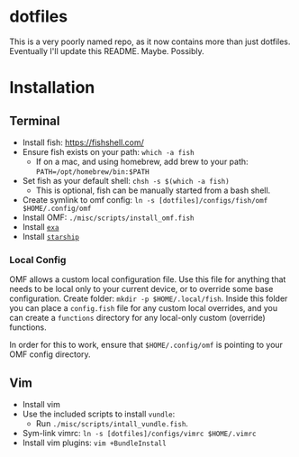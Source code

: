 # dotfiles

This is a very poorly named repo, as it now contains more than just dotfiles. Eventually I'll update this README. Maybe. Possibly.

# Installation

## Terminal

- Install fish: https://fishshell.com/
- Ensure fish exists on your path: `which -a fish`
  - If on a mac, and using homebrew, add brew to your path: `PATH=/opt/homebrew/bin:$PATH`
- Set fish as your default shell: `chsh -s $(which -a fish)`
  - This is optional, fish can be manually started from a bash shell.
- Create symlink to omf config: `ln -s [dotfiles]/configs/fish/omf $HOME/.config/omf`
- Install OMF: `./misc/scripts/install_omf.fish`
- Install [`exa`](https://github.com/ogham/exa)
- Install [`starship`](https://starship.rs)

### Local Config

OMF allows a custom local configuration file. Use this file for anything that needs to be local only to your current device, or to override some base configuration. Create folder: `mkdir -p $HOME/.local/fish`. Inside this folder you can place a `config.fish` file for any custom local overrides, and you can create a `functions` directory for any local-only custom (override) functions.

In order for this to work, ensure that `$HOME/.config/omf` is pointing to your OMF config directory.

## Vim

- Install vim
- Use the included scripts to install `vundle`:
  - Run `./misc/scripts/intall_vundle.fish`.
- Sym-link vimrc: `ln -s [dotfiles]/configs/vimrc $HOME/.vimrc`
- Install vim plugins: `vim +BundleInstall`
